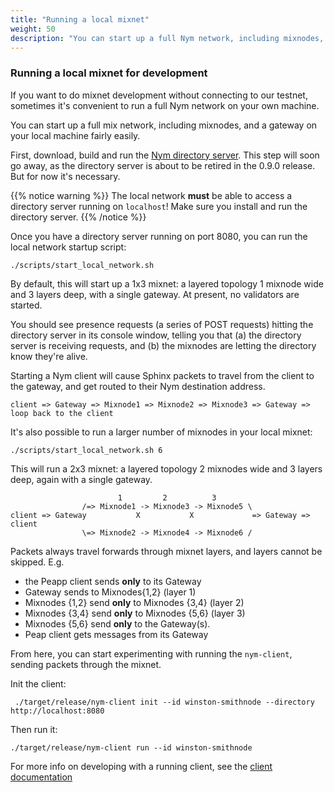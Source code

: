 ```yaml
---
title: "Running a local mixnet"
weight: 50
description: "You can start up a full Nym network, including mixnodes, and a gateway on your local machine. Here's how."
---
```


### Running a local mixnet for development

If you want to do mixnet development without connecting to our testnet, sometimes it's convenient to run a full Nym network on your own machine.

You can start up a full mix network, including mixnodes, and a gateway on your local machine fairly easily.

First, download, build and run the [Nym directory server](https://github.com/nymtech/nym-directory). This step will soon go away, as the directory server is about to be retired in the 0.9.0 release. But for now it's necessary. 

{{% notice warning %}}
The local network **must** be able to access a directory server running on `localhost`! Make sure you install and run the directory server.
{{% /notice %}}

Once you have a directory server running on port 8080, you can run the local network startup script:

`./scripts/start_local_network.sh`

By default, this will start up a 1x3 mixnet: a layered topology 1 mixnode wide and 3 layers deep, with a single gateway. At present, no validators are started.

You should see presence requests (a series of POST requests) hitting the directory server in its console window, telling you that (a) the directory server is receiving requests, and (b) the mixnodes are letting the directory know they're alive.

Starting a Nym client will cause Sphinx packets to travel from the client to the gateway, and get routed to their Nym destination address. 

`client => Gateway => Mixnode1 => Mixnode2 => Mixnode3 => Gateway => loop back to the client`

It's also possible to run a larger number of mixnodes in your local mixnet:

`./scripts/start_local_network.sh 6`

This will run a 2x3 mixnet: a layered topology 2 mixnodes wide and 3 layers deep, again with a single gateway.

```
                        1         2          3
                /=> Mixnode1 -> Mixnode3 -> Mixnode5 \
client => Gateway           X           X             => Gateway => client
                \=> Mixnode2 -> Mixnode4 -> Mixnode6 /
```

Packets always travel forwards through mixnet layers, and layers cannot be skipped. E.g.

* the Peapp client sends **only** to its Gateway
* Gateway sends to Mixnodes{1,2} (layer 1)
* Mixnodes {1,2} send **only** to Mixnodes {3,4} (layer 2)
* Mixnodes {3,4} send **only** to Mixnodes {5,6} (layer 3)
* Mixnodes {5,6} send **only** to the Gateway(s).
* Peap client gets messages from its Gateway

From here, you can start experimenting with running the `nym-client`, sending packets through the mixnet.

Init the client: 

` ./target/release/nym-client init --id winston-smithnode --directory http://localhost:8080`

Then run it:

`./target/release/nym-client run --id winston-smithnode`

For more info on developing with a running client, see the [client documentation](/docs/build-peapps/choose-a-client)